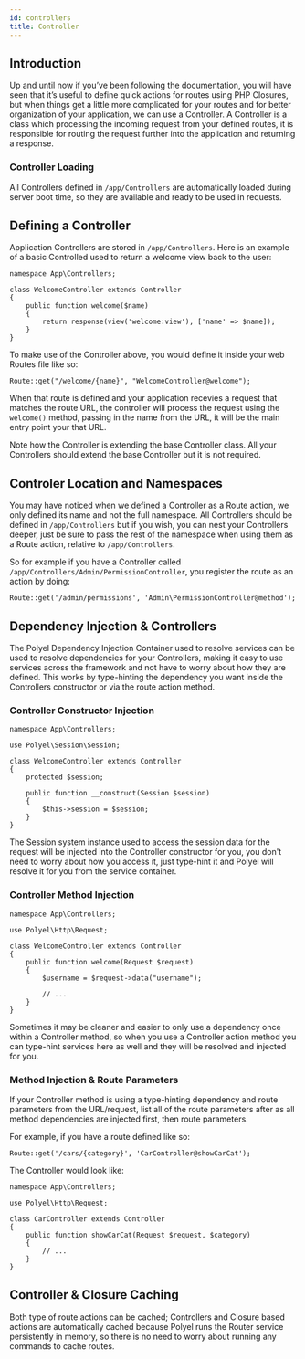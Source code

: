 ```yaml
---
id: controllers
title: Controller
---
```


## Introduction

Up and until now if you’ve been following the documentation, you will have seen that it’s useful to define quick actions for routes using PHP Closures, but when things get a little more complicated for your routes and for better organization of your application, we can use a Controller. A Controller is a class which processing the incoming request from your defined routes, it is responsible for routing the request further into the application and returning a response.

### Controller Loading

All Controllers defined in `/app/Controllers` are automatically loaded during server boot time, so they are available and ready to be used in requests.

## Defining a Controller

Application Controllers are stored in `/app/Controllers`. Here is an example of a basic Controlled used to return a welcome view back to the user:

```
namespace App\Controllers;

class WelcomeController extends Controller
{
    public function welcome($name)
    {
        return response(view('welcome:view'), ['name' => $name]);
    }
}
```

To make use of the Controller above, you would define it inside your web Routes file like so:

```
Route::get("/welcome/{name}", "WelcomeController@welcome");
```

When that route is defined and your application recevies a request that matches the route URL, the controller will process the request using the `welcome()` method, passing in the name from the URL, it will be the main entry point your that URL.

<div class="noteMsg">Note how the Controller is extending the base Controller class. All your Controllers should extend the base Controller but it is not required.</div>

## Controler Location and Namespaces

You may have noticed when we defined a Controller as a Route action, we only defined its name and not the full namespace. All Controllers should be defined in `/app/Controllers` but if you wish, you can nest your Controllers deeper, just be sure to pass the rest of the namespace when using them as a Route action, relative to `/app/Controllers`.

So for example if you have a Controller called `/app/Controllers/Admin/PermissionController`, you register the route as an action by doing:

```
Route::get('/admin/permissions', 'Admin\PermissionController@method');
```

## Dependency Injection & Controllers

The Polyel Dependency Injection Container used to resolve services can be used to resolve dependencies for your Controllers, making it easy to use services across the framework and not have to worry about how they are defined. This works by type-hinting the dependency you want inside the Controllers constructor or via the route action method.

### Controller Constructor Injection

```
namespace App\Controllers;

use Polyel\Session\Session;

class WelcomeController extends Controller
{
	protected $session;

    public function __construct(Session $session)
    {
        $this->session = $session;
    }
}
```

The Session system instance used to access the session data for the request will be injected into the Controller constructor for you, you don't need to worry about how you access it, just type-hint it and Polyel will resolve it for you from the service container.

### Controller Method Injection

```
namespace App\Controllers;

use Polyel\Http\Request;

class WelcomeController extends Controller
{
    public function welcome(Request $request)
    {
        $username = $request->data("username");

		// ...
    }
}
```

Sometimes it may be cleaner and easier to only use a dependency once within a Controller method, so when you use a Controller action method you can type-hint services here as well and they will be resolved and injected for you. 

### Method Injection & Route Parameters

If your Controller method is using a type-hinting dependency and route parameters from the URL/request, list all of the route parameters after as all method dependencies are injected first, then route parameters.

For example, if you have a route defined like so:

```
Route::get('/cars/{category}', 'CarController@showCarCat');
```

The Controller would look like:

```
namespace App\Controllers;

use Polyel\Http\Request;

class CarController extends Controller
{
    public function showCarCat(Request $request, $category)
    {
        // ...
    }
}
```

## Controller & Closure Caching

Both type of route actions can be cached; Controllers and Closure based actions are automatically cached because Polyel runs the Router service persistently in memory, so there is no need to worry about running any commands to cache routes.